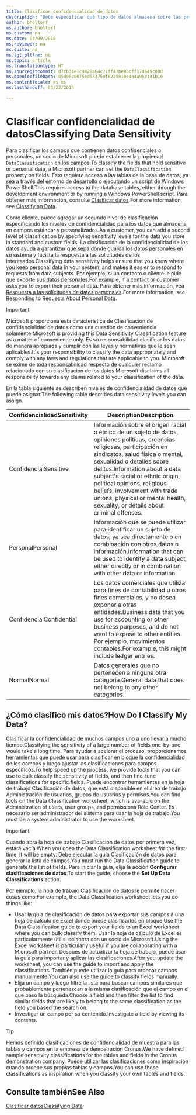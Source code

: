 ```yaml
---
title: Clasificar confidencialidad de datos
description: "Debe especificar qué tipo de datos almacena sobre las personas para que pueda responder a las solicitudes de los asuntos de datos."
author: bholtorf
ms.author: bholtorf
ms.custom: na
ms.date: 03/09/2018
ms.reviewer: na
ms.suite: na
ms.tgt_pltfrm: na
ms.topic: article
ms.translationtype: HT
ms.sourcegitcommit: d7fb34e1c9428a64c71ff47be8bcff174649c00d
ms.openlocfilehash: 05d9630075ed533759f8225810e4e4a95c141b16
ms.contentlocale: es-es
ms.lasthandoff: 03/22/2018

---
```


# <a name="classifying-data-sensitivity"></a><span data-ttu-id="5003f-103">Clasificar confidencialidad de datos</span><span class="sxs-lookup"><span data-stu-id="5003f-103">Classifying Data Sensitivity</span></span>
<span data-ttu-id="5003f-104">Para clasificar los campos que contienen datos confidenciales o personales, un socio de Microsoft puede establecer la propiedad ```DataClassification``` en los campos.</span><span class="sxs-lookup"><span data-stu-id="5003f-104">To classify the fields that hold sensitive or personal data, a Microsoft partner can set the ```DataClassification``` property on fields.</span></span> <span data-ttu-id="5003f-105">Esto requiere acceso a las tablas de la base de datos, ya sea a través del entorno de desarrollo o ejecutando un script de Windows PowerShell.</span><span class="sxs-lookup"><span data-stu-id="5003f-105">This requires access to the database tables, either through the development environment or by running a Windows PowerShell script.</span></span> <span data-ttu-id="5003f-106">Para obtener más información, consulte [Clasificar datos](https://docs.microsoft.com/en-us/dynamics-nav/classifying-data).</span><span class="sxs-lookup"><span data-stu-id="5003f-106">For more information, see [Classifying Data](https://docs.microsoft.com/en-us/dynamics-nav/classifying-data).</span></span>  

<span data-ttu-id="5003f-107">Como cliente, puede agregar un segundo nivel de clasificación especificando los niveles de confidencialidad para los datos que almacena en campos estándar y personalizados.</span><span class="sxs-lookup"><span data-stu-id="5003f-107">As a customer, you can add a second level of classification by specifying sensitivity levels for the data you store in standard and custom fields.</span></span> <span data-ttu-id="5003f-108">La clasificación de la confidencialidad de los datos ayuda a garantizar que sepa dónde guarda los datos personales en su sistema y facilita la respuesta a las solicitudes de los interesados.</span><span class="sxs-lookup"><span data-stu-id="5003f-108">Classifying data sensitivity helps ensure that you know where you keep personal data in your system, and makes it easier to respond to requests from data subjects.</span></span> <span data-ttu-id="5003f-109">Por ejemplo, si un contacto o cliente le pide que exporte sus datos personales.</span><span class="sxs-lookup"><span data-stu-id="5003f-109">For example, if a contact or customer asks you to export their personal data.</span></span> <span data-ttu-id="5003f-110">Para obtener más información, vea [Respuesta a las solicitudes de datos personales](admin-responding-to-requests-about-personal-data.md).</span><span class="sxs-lookup"><span data-stu-id="5003f-110">For more information, see [Responding to Requests About Personal Data](admin-responding-to-requests-about-personal-data.md).</span></span>

> [!Important]
> <span data-ttu-id="5003f-111">Microsoft proporciona esta característica de Clasificación de confidencialidad de datos como una cuestión de conveniencia solamente.</span><span class="sxs-lookup"><span data-stu-id="5003f-111">Microsoft is providing this Data Sensitivity Classification feature as a matter of convenience only.</span></span> <span data-ttu-id="5003f-112">Es su responsabilidad clasificar los datos de manera apropiada y cumplir con las leyes y normativas que le sean aplicables.</span><span class="sxs-lookup"><span data-stu-id="5003f-112">It's your responsibility to classify the data appropriately and comply with any laws and regulations that are applicable to you.</span></span> <span data-ttu-id="5003f-113">Microsoft se exime de toda responsabilidad respecto de cualquier reclamo relacionado con su clasificación de los datos.</span><span class="sxs-lookup"><span data-stu-id="5003f-113">Microsoft disclaims all responsibility towards any claims related to your classification of the data.</span></span>  

<span data-ttu-id="5003f-114">En la tabla siguiente se describen niveles de confidencialidad de datos que puede asignar.</span><span class="sxs-lookup"><span data-stu-id="5003f-114">The following table describes data sensitivity levels you can assign.</span></span>

|<span data-ttu-id="5003f-115">Confidencialidad</span><span class="sxs-lookup"><span data-stu-id="5003f-115">Sensitivity</span></span>|<span data-ttu-id="5003f-116">Description</span><span class="sxs-lookup"><span data-stu-id="5003f-116">Description</span></span>|
|----|----|
|<span data-ttu-id="5003f-117">Confidencial</span><span class="sxs-lookup"><span data-stu-id="5003f-117">Sensitive</span></span> | <span data-ttu-id="5003f-118">Información sobre el origen racial o étnico de un sujeto de datos, opiniones políticas, creencias religiosas, participación en sindicatos, salud física o mental, sexualidad o detalles sobre delitos.</span><span class="sxs-lookup"><span data-stu-id="5003f-118">Information about a data subject's racial or ethnic origin, political opinions, religious beliefs, involvement with trade unions, physical or mental health, sexuality, or details about criminal offenses.</span></span> |
|<span data-ttu-id="5003f-119">Personal</span><span class="sxs-lookup"><span data-stu-id="5003f-119">Personal</span></span> | <span data-ttu-id="5003f-120">Información que se puede utilizar para identificar un sujeto de datos, ya sea directamente o en combinación con otros datos o información.</span><span class="sxs-lookup"><span data-stu-id="5003f-120">Information that can be used to identify a data subject, either directly or in combination with other data or information.</span></span>|
|<span data-ttu-id="5003f-121">Confidencial</span><span class="sxs-lookup"><span data-stu-id="5003f-121">Confidential</span></span> | <span data-ttu-id="5003f-122">Los datos comerciales que utiliza para fines de contabilidad u otros fines comerciales, y no desea exponer a otras entidades.</span><span class="sxs-lookup"><span data-stu-id="5003f-122">Business data that you use for accounting or other business purposes, and do not want to expose to other entities.</span></span> <span data-ttu-id="5003f-123">Por ejemplo, movimientos contables.</span><span class="sxs-lookup"><span data-stu-id="5003f-123">For example, this might include ledger entries.</span></span>|
|<span data-ttu-id="5003f-124">Normal</span><span class="sxs-lookup"><span data-stu-id="5003f-124">Normal</span></span> | <span data-ttu-id="5003f-125">Datos generales que no pertenecen a ninguna otra categoría.</span><span class="sxs-lookup"><span data-stu-id="5003f-125">General data that does not belong to any other categories.</span></span>|

## <a name="how-do-i-classify-my-data"></a><span data-ttu-id="5003f-126">¿Cómo clasifico mis datos?</span><span class="sxs-lookup"><span data-stu-id="5003f-126">How Do I Classify My Data?</span></span>
<span data-ttu-id="5003f-127">Clasificar la confidencialidad de muchos campos uno a uno llevaría mucho tiempo.</span><span class="sxs-lookup"><span data-stu-id="5003f-127">Classifying the sensitivity of a large number of fields one-by-one would take a long time.</span></span> <span data-ttu-id="5003f-128">Para ayudar a acelerar el proceso, proporcionamos herramientas que puede usar para clasificar en bloque la confidencialidad de los campos y luego ajustar las clasificaciones para campos específicos.</span><span class="sxs-lookup"><span data-stu-id="5003f-128">To help speed up the process, we provide tools that you can use to bulk classify the sensitivity of fields, and then fine-tune classifications for specific fields.</span></span> <span data-ttu-id="5003f-129">Puede encontrar herramientas en la hoja de trabajo Clasificación de datos, que está disponible en el área de trabajo Administración de usuarios, grupos de usuarios y permisos.</span><span class="sxs-lookup"><span data-stu-id="5003f-129">You can find tools on the Data Classification worksheet, which is available on the Administration of users, user groups, and permissions Role Center.</span></span> <span data-ttu-id="5003f-130">Es necesario ser administrador del sistema para usar la hoja de trabajo.</span><span class="sxs-lookup"><span data-stu-id="5003f-130">You must be a system administrator to use the worksheet.</span></span>

> [!Important]
> <span data-ttu-id="5003f-131">Cuando abra la hoja de trabajo Clasificación de datos por primera vez, estará vacía.</span><span class="sxs-lookup"><span data-stu-id="5003f-131">When you open the Data Classification worksheet for the first time, it will be empty.</span></span> <span data-ttu-id="5003f-132">Debe ejecutar la guía Clasificación de datos para generar la lista de campos.</span><span class="sxs-lookup"><span data-stu-id="5003f-132">You must run the Data Classification guide to generate the list of fields.</span></span> <span data-ttu-id="5003f-133">Para iniciar la guía, elija la acción **Configurar clasificaciones de datos**.</span><span class="sxs-lookup"><span data-stu-id="5003f-133">To start the guide, choose the **Set Up Data Classifications** action.</span></span>

<span data-ttu-id="5003f-134">Por ejemplo, la hoja de trabajo Clasificación de datos le permite hacer cosas como:</span><span class="sxs-lookup"><span data-stu-id="5003f-134">For example, the Data Classification worksheet lets you do things like:</span></span>  

* <span data-ttu-id="5003f-135">Usar la guía de clasificación de datos para exportar sus campos a una hoja de cálculo de Excel donde puede clasificarlos en bloque.</span><span class="sxs-lookup"><span data-stu-id="5003f-135">Use the Data Classification guide to export your fields to an Excel worksheet where you can bulk classify them.</span></span> <span data-ttu-id="5003f-136">Usar la hoja de cálculo de Excel es particularmente útil si colabora con un socio de Microsoft.</span><span class="sxs-lookup"><span data-stu-id="5003f-136">Using the Excel worksheet is particularly useful if you are collaborating with a Microsoft partner.</span></span> <span data-ttu-id="5003f-137">Después de actualizar la hoja de trabajo, puede usar la guía para importar y aplicar las clasificaciones.</span><span class="sxs-lookup"><span data-stu-id="5003f-137">After you update the worksheet, you can use the guide to import and apply the classifications.</span></span> <span data-ttu-id="5003f-138">También puede utilizar la guía para ordenar campos manualmente.</span><span class="sxs-lookup"><span data-stu-id="5003f-138">You can also use the guide to classify fields manually.</span></span>  
* <span data-ttu-id="5003f-139">Elija un campo y luego filtre la lista para buscar campos similares que probablemente pertenezcan a la misma clasificación que el campo en el que basó la búsqueda.</span><span class="sxs-lookup"><span data-stu-id="5003f-139">Choose a field and then filter the list to find similar fields that are likely to belong to the same classification as the field you based the search on.</span></span>  
* <span data-ttu-id="5003f-140">Investigar un campo por su contenido.</span><span class="sxs-lookup"><span data-stu-id="5003f-140">Investigate a field by viewing its contents.</span></span>  

> [!Tip]
> <span data-ttu-id="5003f-141">Hemos definido clasificaciones de confidencialidad de muestra para las tablas y campos en la empresa de demostración Cronus.</span><span class="sxs-lookup"><span data-stu-id="5003f-141">We have defined sample sensitivity classifications for the tables and fields in the Cronus demonstration company.</span></span> <span data-ttu-id="5003f-142">Puede utilizar las clasificaciones como inspiración cuando ordene sus propias tablas y campos.</span><span class="sxs-lookup"><span data-stu-id="5003f-142">You can use those classifications as inspiration when you classify your own tables and fields.</span></span>

## <a name="see-also"></a><span data-ttu-id="5003f-143">Consulte también</span><span class="sxs-lookup"><span data-stu-id="5003f-143">See Also</span></span>
[<span data-ttu-id="5003f-144">Clasificar datos</span><span class="sxs-lookup"><span data-stu-id="5003f-144">Classifying Data</span></span>](https://docs.microsoft.com/en-us/dynamics-nav/classifying-data)  

